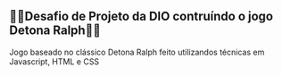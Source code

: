 ## 🐱‍👤Desafio de Projeto da DIO contruíndo o jogo Detona Ralph🐱‍👤

Jogo baseado no clássico Detona Ralph feito utilizandos técnicas em Javascript, HTML e CSS

